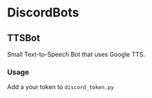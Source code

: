 # DiscordBots

## TTSBot

Small Text-to-Speech Bot that uses Google TTS.

### Usage

Add a your token to `discord_token.py`
